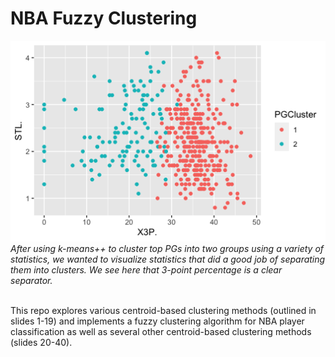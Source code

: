 # NBA Fuzzy Clustering
<img src="https://github.com/ColeConte/NBAFuzzyClustering/blob/master/PointGuardClusters.png" style="center"/>
<i>After using k-means++ to cluster top PGs into two groups using a variety of statistics, we wanted to visualize statistics that did a good job of separating them into clusters. We see here that 3-point percentage is a clear separator.</i> </br></br>
 
This repo explores various centroid-based clustering methods (outlined in slides 1-19) and implements a fuzzy clustering algorithm for NBA player classification as well as several other centroid-based clustering methods (slides 20-40).
